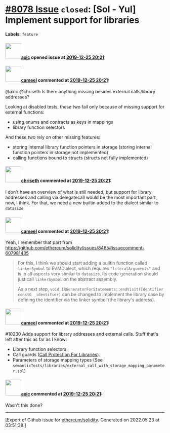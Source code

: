 # [\#8078 Issue](https://github.com/ethereum/solidity/issues/8078) `closed`: [Sol - Yul] Implement support for libraries
**Labels**: `feature`


#### <img src="https://avatars.githubusercontent.com/u/20340?v=4" width="50">[axic](https://github.com/axic) opened issue at [2019-12-25 20:21](https://github.com/ethereum/solidity/issues/8078):



#### <img src="https://avatars.githubusercontent.com/u/137030?v=4" width="50">[cameel](https://github.com/cameel) commented at [2019-12-25 20:21](https://github.com/ethereum/solidity/issues/8078#issuecomment-640544731):

@axic @chriseth Is there anything missing besides external calls/library addresses?

Looking at disabled tests, these two fail only because of missing support for external functions:
- using enums and contracts as keys in mappings
- library function selectors

And these two rely on other missing features:
- storing internal library function pointers in storage (storing internal function pointers in storage not implemented)
- calling functions bound to structs (structs not fully implemented)

#### <img src="https://avatars.githubusercontent.com/u/9073706?v=4" width="50">[chriseth](https://github.com/chriseth) commented at [2019-12-25 20:21](https://github.com/ethereum/solidity/issues/8078#issuecomment-640568068):

I don't have an overview of what is still needed, but support for library addresses and calling via delegatecall would be the most important part, now, I think. For that, we need a new builtin added to the dialect similar to `datasize`.

#### <img src="https://avatars.githubusercontent.com/u/137030?v=4" width="50">[cameel](https://github.com/cameel) commented at [2019-12-25 20:21](https://github.com/ethereum/solidity/issues/8078#issuecomment-640589747):

Yeah, I remember that part from https://github.com/ethereum/solidity/issues/8485#issuecomment-607981435

> For this, I think we should start adding a builtin function called `linkerSymbol` to EVMDialect, which requires `"literalArguments"` and is in all aspects very similar to `datasize`. Its code generation should just call `linkerSymbol` on the abstract assembly.
> 
> As a next step, `void IRGeneratorForStatements::endVisit(Identifier const& _identifier)` can be changed to implement the library case by defining the identifier via the linker symbol (the library's address).

#### <img src="https://avatars.githubusercontent.com/u/137030?v=4" width="50">[cameel](https://github.com/cameel) commented at [2019-12-25 20:21](https://github.com/ethereum/solidity/issues/8078#issuecomment-724003048):

#10230 Adds support for library addresses and external calls. Stuff that's left after this as far as I know:
- Library function selectors
- Call guards ([Call Protection For Libraries](https://solidity.readthedocs.io/en/latest/contracts.html#call-protection-for-libraries)).
- Parameters of storage mapping types (See `semanticTests/libraries/external_call_with_storage_mapping_parameter.sol`)

#### <img src="https://avatars.githubusercontent.com/u/20340?v=4" width="50">[axic](https://github.com/axic) commented at [2019-12-25 20:21](https://github.com/ethereum/solidity/issues/8078#issuecomment-760552461):

Wasn't this done?


-------------------------------------------------------------------------------



[Export of Github issue for [ethereum/solidity](https://github.com/ethereum/solidity). Generated on 2022.05.23 at 03:51:38.]
